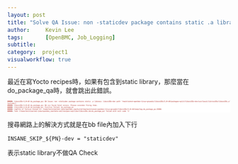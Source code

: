 ```yaml
---
layout: post
title: "Solve QA Issue: non -staticdev package contains static .a library"
author:     Kevin Lee
tags: 		[OpenBMC, Job_Logging] 
subtitle:   
category:  project1
visualworkflow: true
---
```

最近在寫Yocto recipes時，如果有包含到static library，那麼當在do_package_qa時，就會跳出此錯誤。

![image-20190114161624688](../img/image-20190114161624688-7453784.png)

搜尋網路上的解決方式就是在bb file內加入下行

```
INSANE_SKIP_${PN}-dev = "staticdev"
```

表示static library不做QA Check